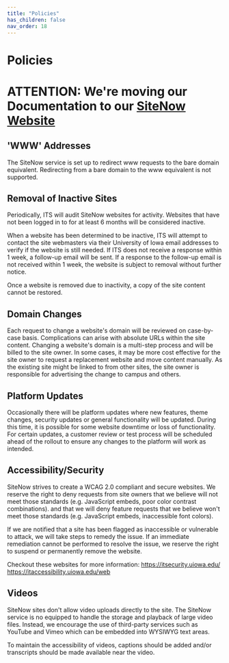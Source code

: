 ```yaml
---
title: "Policies"
has_children: false
nav_order: 18
---
```


# Policies

# ATTENTION: We're moving our Documentation to our [SiteNow Website](https://sitenow.uiowa.edu/policies)

## 'WWW' Addresses

The SiteNow service is set up to redirect www requests to the bare domain equivalent. Redirecting from a bare domain to the www equivalent is not supported.


## Removal of Inactive Sites

Periodically, ITS will audit SiteNow websites for activity. Websites that have not been logged in to for at least 6 months will be considered inactive.

When a website has been determined to be inactive, ITS will attempt to contact the site webmasters via their University of Iowa email addresses to verify if the website is still needed. If ITS does not receive a response within 1 week, a follow-up email will be sent. If a response to the follow-up email is not received within 1 week, the website is subject to removal without further notice.

Once a website is removed due to inactivity, a copy of the site content cannot be restored.

## Domain Changes

Each request to change a website's domain will be reviewed on case-by-case basis. Complications can arise with absolute URLs within the site content. Changing a website's domain is a multi-step process and will be billed to the site owner. In some cases, it may be more cost effective for the site owner to request a replacement website and move content manually. As the existing site might be linked to from other sites, the site owner is responsible for advertising the change to campus and others.

## Platform Updates

Occasionally there will be platform updates where new features, theme changes, security updates or general functionality will be updated. During this time, it is possible for some website downtime or loss of functionality. For certain updates, a customer review or test process will be scheduled ahead of the rollout to ensure any changes to the platform will work as intended.

## Accessibility/Security

SiteNow strives to create a WCAG 2.0 compliant and secure websites. We reserve the right to deny requests from site owners that we believe will not meet those standards (e.g. JavaScript embeds, poor color contrast combinations). and that we will deny feature requests that we believe won't meet those standards (e.g. JavaScript embeds, inaccessible font colors).

If we are notified that a site has been flagged as inaccessible or vulnerable to attack, we will take steps to remedy the issue. If an immediate remediation cannot be performed to resolve the issue, we reserve the right to suspend or permanently remove the website.

Checkout these websites for more information:
https://itsecurity.uiowa.edu/
https://itaccessibility.uiowa.edu/web

## Videos

SiteNow sites don't allow video uploads directly to the site. The SiteNow service is no equipped to handle the storage and playback of large video files. Instead, we encourage the use of third-party services such as YouTube and Vimeo which can be embedded into WYSIWYG text areas.

To maintain the accessibility of videos, captions should be added and/or transcripts should be made available near the video.
